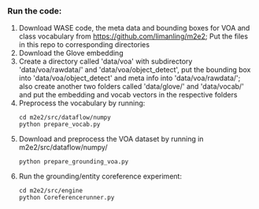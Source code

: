 ### Run the code:
  1. Download WASE code, the meta data and bounding boxes for VOA and class vocabulary from https://github.com/limanling/m2e2; Put the files in this repo
     to corresponding directories
  2. Download the Glove embedding
  3. Create a directory called 'data/voa' with subdirectory 'data/voa/rawdata/' and 'data/voa/object\_detect', put the bounding box into 'data/voa/object\_detect' and meta info into 'data/voa/rawdata/'; also create another two folders called 'data/glove/' and 'data/vocab/' and put the embedding and vocab vectors in the respective folders  
  4. Preprocess the vocabulary by running:
		~~~~~~~~~~~~~~~~~~~~~~~~~
		cd m2e2/src/dataflow/numpy
		python prepare_vocab.py
		~~~~~~~~~~~~~~~~~~~~~~~~~
  5. Download and preprocess the VOA dataset by running in m2e2/src/dataflow/numpy/ 
		~~~~~~~~~~~~~~~~~~~~~~~~~
		python prepare_grounding_voa.py
		~~~~~~~~~~~~~~~~~~~~~~~~~
  6. Run the grounding/entity coreference experiment:
		~~~~~~~~~~~~~~~~~~~~~~~~~
		cd m2e2/src/engine
		python Coreferencerunner.py
		~~~~~~~~~~~~~~~~~~~~~~~~~
